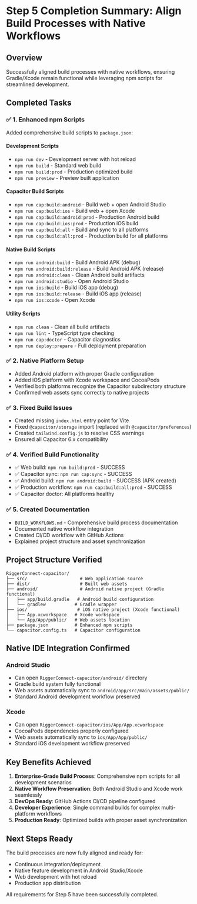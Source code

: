 # Step 5 Completion Summary: Align Build Processes with Native Workflows

## Overview
Successfully aligned build processes with native workflows, ensuring Gradle/Xcode remain functional while leveraging npm scripts for streamlined development.

## Completed Tasks

### ✅ 1. Enhanced npm Scripts
Added comprehensive build scripts to `package.json`:

#### Development Scripts
- `npm run dev` - Development server with hot reload
- `npm run build` - Standard web build
- `npm run build:prod` - Production optimized build
- `npm run preview` - Preview built application

#### Capacitor Build Scripts
- `npm run cap:build:android` - Build web + open Android Studio
- `npm run cap:build:ios` - Build web + open Xcode
- `npm run cap:build:android:prod` - Production Android build
- `npm run cap:build:ios:prod` - Production iOS build
- `npm run cap:build:all` - Build and sync to all platforms
- `npm run cap:build:all:prod` - Production build for all platforms

#### Native Build Scripts
- `npm run android:build` - Build Android APK (debug)
- `npm run android:build:release` - Build Android APK (release)
- `npm run android:clean` - Clean Android build artifacts
- `npm run android:studio` - Open Android Studio
- `npm run ios:build` - Build iOS app (debug)
- `npm run ios:build:release` - Build iOS app (release)
- `npm run ios:xcode` - Open Xcode

#### Utility Scripts
- `npm run clean` - Clean all build artifacts
- `npm run lint` - TypeScript type checking
- `npm run cap:doctor` - Capacitor diagnostics
- `npm run deploy:prepare` - Full deployment preparation

### ✅ 2. Native Platform Setup
- Added Android platform with proper Gradle configuration
- Added iOS platform with Xcode workspace and CocoaPods
- Verified both platforms recognize the Capacitor subdirectory structure
- Confirmed web assets sync correctly to native projects

### ✅ 3. Fixed Build Issues
- Created missing `index.html` entry point for Vite
- Fixed `@capacitor/storage` import (replaced with `@capacitor/preferences`)
- Created `tailwind.config.js` to resolve CSS warnings
- Ensured all Capacitor 6.x compatibility

### ✅ 4. Verified Build Functionality
- ✅ Web build: `npm run build:prod` - SUCCESS
- ✅ Capacitor sync: `npm run cap:sync` - SUCCESS
- ✅ Android build: `npm run android:build` - SUCCESS (APK created)
- ✅ Production workflow: `npm run cap:build:all:prod` - SUCCESS
- ✅ Capacitor doctor: All platforms healthy

### ✅ 5. Created Documentation
- `BUILD_WORKFLOWS.md` - Comprehensive build process documentation
- Documented native workflow integration
- Created CI/CD workflow with GitHub Actions
- Explained project structure and asset synchronization

## Project Structure Verified
```
RiggerConnect-capacitor/
├── src/                    # Web application source
├── dist/                   # Built web assets
├── android/                # Android native project (Gradle functional)
│   ├── app/build.gradle   # Android build configuration
│   └── gradlew           # Gradle wrapper
├── ios/                   # iOS native project (Xcode functional)
│   ├── App.xcworkspace   # Xcode workspace
│   └── App/App/public/   # Web assets location
├── package.json          # Enhanced npm scripts
└── capacitor.config.ts   # Capacitor configuration
```

## Native IDE Integration Confirmed

### Android Studio
- Can open `RiggerConnect-capacitor/android/` directory
- Gradle build system fully functional
- Web assets automatically sync to `android/app/src/main/assets/public/`
- Standard Android development workflow preserved

### Xcode
- Can open `RiggerConnect-capacitor/ios/App/App.xcworkspace`
- CocoaPods dependencies properly configured
- Web assets automatically sync to `ios/App/App/public/`
- Standard iOS development workflow preserved

## Key Benefits Achieved

1. **Enterprise-Grade Build Process**: Comprehensive npm scripts for all development scenarios
2. **Native Workflow Preservation**: Both Android Studio and Xcode work seamlessly
3. **DevOps Ready**: GitHub Actions CI/CD pipeline configured
4. **Developer Experience**: Single command builds for complex multi-platform workflows
5. **Production Ready**: Optimized builds with proper asset synchronization

## Next Steps Ready
The build processes are now fully aligned and ready for:
- Continuous integration/deployment
- Native feature development in Android Studio/Xcode
- Web development with hot reload
- Production app distribution

All requirements for Step 5 have been successfully completed.
